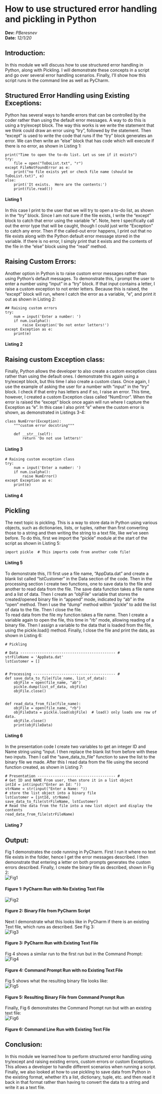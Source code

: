 # How to use structured error handling and pickling in Python
**Dev:** *PBeresnev*  
**Date:** *12/1/20*  
## Introduction:  
In this module we will discuss how to use structured error handling in Python, along with Pickling.  I will demonstrate these concepts in a script and go over several error handling scenarios.  Finally, I’ll show how this script runs in the command line as well as PyCharm.
## Structured Error Handling using Existing Exceptions:  
Python has several ways to handle errors that can be controlled by the coder rather than using the default error messages.  A way to do this is using a try/except block.  The way this works is we write the statement that we think could draw an error using “try”, followed by the statement.  Then “except” is used to write the code that runs if the “try” block generates an error.  We can then write an “else” block that has code which will execute if there is no error, as shown in Listing 1:
```
print("Time to open the to-do list. Let us see if it exists")
try:
    file = open("ToDoList.txt", "r")
except FileNotFoundError as e:
    print("no file exists yet or check file name (should be ToDoList.txt)", e)
else:
    print('It exists.  Here are the contents:')
    print(file.read())
```  
#### Listing 1
In this case I print to the user that we will try to open a to-do list, as shown in the “try” block.  Since I am not sure if the file exists, I write the “except” block to catch that error using the variable “e”.  Note, here I specifically call out the error type that will be caught, though I could just write “Exception” to catch any error.  Then if the called-out error happens, I print out that no file exists along with the Python default error message stored in the variable.  If there is no error, I simply print that it exists and the contents of the file in the “else” block using the “read” method.  
## Raising Custom Errors:  
Another option in Python is to raise custom error messages rather than using Python’s default messages. To demonstrate this, I prompt the user to enter a number using “input” in a “try” block.  If that input contains a letter, I raise a custom exception to not enter letters.  Because this is raised, the “except” block will run, where I catch the error as a variable, “e”, and print it out as shown in Listing 2:
```
## Raising custom errors
try:
    num = input('Enter a number: ')
    if num.isalpha():
        raise Exception('Do not enter letters!')
except Exception as e:
    print(e)
```
#### Listing 2
## Raising custom Exception class:
Finally, Python allows the developer to also create a custom exception class rather than using the default ones.  I demonstrate this again using a try/except block, but this time I also create a custom class.  Once again, I use the example of asking the user for a number with “input” in the “try” block.  I check if that entry has letters and if so, I raise an error.  This time, however, I created a custom Exception class called “NumError”.  When the error is raised the “except” block once again will run where I capture the Exception as “e”.  In this case I also print “e” where the custom error is shown, as demonstrated in Listings 3-4:
```
class NumError(Exception):
    """custom error docstring"""

    def __str__(self):
        return 'Do not use letters!'
```
#### Listing 3
```
# Raising custom exception class
try:
    num = input('Enter a number: ')
    if num.isalpha():
        raise NumError()
except Exception as e:
    print(e)
```
#### Listing 4
## Pickling
The next topic is pickling.  This is a way to store data in Python using various objects, such as dictionaries, lists, or tuples, rather than first converting those to a string and then writing the string to a text file, like we’ve seen before.  To do this, first we import the “pickle” module at the start of the script as shown in Listing 5:
```
import pickle  # This imports code from another code file!
```
#### Listing 5
To demonstrate this, I’ll first use a file name, “AppData.dat” and create a blank list called “lstCustomer” in the Data section of the code.  Then in the processing section I create two functions, one to save data to the file and another to read data from the file.  The save data function takes a file name and a list of data.  Then I create an “objFile” variable that stores the created/opened binary file in “append” mode, indicated by “ab” in the “open” method.  Then I use the “dump” method within “pickle” to add the list of data to the file.  Then I close the file.  
To read data from the file my function takes a file name.  Then I create a variable again to open the file, this time in “rb” mode, allowing reading of a binary file.  Then I assign a variable to the data that is loaded from the file, using the pickle.load() method.  Finally, I close the file and print the data, as shown in Listing 6:
```
# Pickling

# Data -------------------------------------------- #
strFileName = 'AppData.dat'
lstCustomer = []


# Processing -------------------------------------- #
def save_data_to_file(file_name, list_of_data):
    objFile = open(file_name, "ab")
    pickle.dump(list_of_data, objFile)
    objFile.close()


def read_data_from_file(file_name):
    objFile = open(file_name, "rb")
    objFileData = pickle.load(objFile)  # load() only loads one row of data.
    objFile.close()
    print(objFileData)
```
#### Listing 6
In the presentation code I create two variables to get an integer ID and Name string using “input.  I then replace the blank list from before with these two inputs.  Then I call the “save_data_to_file” function to save the list to the binary file we made.  After this I read data from the file using the second function created, as shown in Listing 7:
```
# Presentation ------------------------------------ #
# Get ID and NAME From user, then store it in a list object
intId = int(input("Enter an Id: "))
strName = str(input("Enter a Name: "))
# store the list object into a binary file
lstCustomer = [intId, strName]
save_data_to_file(strFileName, lstCustomer)
# Read the data from the file into a new list object and display the contents
read_data_from_file(strFileName)
```
#### Listing 7
## Output:
Fig 1 demonstrates the code running in PyCharm.  First I run it where no text file exists in the folder, hence I get the error messages described.  I then demonstrate that entering a letter on both prompts generates the custom errors described.  Finally, I create the binary file as described, shown in Fig 2:  
![Fig1](https://github.com/BigPash10/IntroToProg-Python-Mod07/blob/main/docs/Fig1.png "Fig 1")
#### Figure 1: PyCharm Run with No Existing Text File
![Fig2](https://github.com/BigPash10/IntroToProg-Python-Mod07/blob/main/docs/Fig2.png "Fig2")
#### Figure 2: Binary File from PyCharm Script
Next I demonstrate what this looks like in PyCharm if there is an existing Text file, which runs as described.  See Fig 3:  
![Fig3](https://raw.githubusercontent.com/BigPash10/IntroToProg-Python-Mod07/main/docs/FIg3.png "Fig3")
#### Figure 3: PyCharm Run with Existing Text File
Fig 4 shows a similar run to the first run but in the Command Prompt:  
![Fig4](https://github.com/BigPash10/IntroToProg-Python-Mod07/blob/main/docs/Fig4.png "Fig4")
#### Figure 4: Command Prompt Run with no Existing Text File
Fig 5 shows what the resulting binary file looks like:  
![Fig5](https://github.com/BigPash10/IntroToProg-Python-Mod07/blob/main/docs/Fig5.png "Fig5")
#### Figure 5: Resulting Binary File from Command Prompt Run
Finally, Fig 6 demonstrates the Command Prompt run but with an existing text file:  
![Fig6](https://github.com/BigPash10/IntroToProg-Python-Mod07/blob/main/docs/Fig6.png "Fig6")
#### Figure 6: Command Line Run with Existing Text File
## Conclusion:
In this module we learned how to perform structured error handling using try/except and raising existing errors, custom errors or custom Exceptions.  This allows a developer to handle different scenarios when running a script.  Finally, we also looked at how to use pickling to save data from Python in the existing format, whether it’s a list, dictionary, tuple, etc. and then read it back in that format rather than having to convert the data to a string and write it as a text file.
